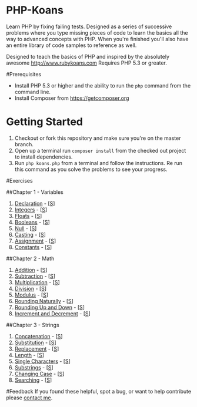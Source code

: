 PHP-Koans
=========

Learn PHP by fixing failing tests. Designed as a series of successive problems where you type missing pieces of code to learn the basics all the way to advanced concepts with PHP. When you're finished you'll also have an entire library of code samples to reference as well.

Designed to teach the basics of PHP and inspired by the absolutely awesome http://www.rubykoans.com Requires PHP 5.3 or greater.

#Prerequisites
* Install PHP 5.3 or higher and the ability to run the ```php``` command from the command line.
* Install Composer from https://getcomposer.org

# Getting Started
1. Checkout or fork this repository and make sure you're on the master branch.
2. Open up a terminal run ```composer install``` from the checked out project to install dependencies.
3. Run ```php koans.php``` from a terminal and follow the instructions. Re run this command as you solve the problems to see your progress.

#Exercises

##Chapter 1 - Variables
1. [Declaration](https://github.com/mtoigo/PHP-Koans/blob/master/Chapters/Chapter1.php#L12) - [[S](https://github.com/mtoigo/PHP-Koans/blob/solutions/Chapters/Chapter1.php#L20)]
2. [Integers](https://github.com/mtoigo/PHP-Koans/blob/master/Chapters/Chapter1.php#L26) - [[S](https://github.com/mtoigo/PHP-Koans/blob/solutions/Chapters/Chapter1.php#L35)]
3. [Floats](https://github.com/mtoigo/PHP-Koans/blob/master/Chapters/Chapter1.php#L40) - [[S](https://github.com/mtoigo/PHP-Koans/blob/solutions/Chapters/Chapter1.php#L50)]
4. [Booleans](https://github.com/mtoigo/PHP-Koans/blob/master/Chapters/Chapter1.php#L54) - [[S](https://github.com/mtoigo/PHP-Koans/blob/solutions/Chapters/Chapter1.php#L65)]
5. [Null](https://github.com/mtoigo/PHP-Koans/blob/master/Chapters/Chapter1.php#L68) - [[S](https://github.com/mtoigo/PHP-Koans/blob/solutions/Chapters/Chapter1.php#L80)]
6. [Casting](https://github.com/mtoigo/PHP-Koans/blob/master/Chapters/Chapter1.php#L82) - [[S](https://github.com/mtoigo/PHP-Koans/blob/solutions/Chapters/Chapter1.php#L95)]
7. [Assignment](https://github.com/mtoigo/PHP-Koans/blob/master/Chapters/Chapter1.php#L96) - [[S](https://github.com/mtoigo/PHP-Koans/blob/solutions/Chapters/Chapter1.php#L110)]
8. [Constants](https://github.com/mtoigo/PHP-Koans/blob/master/Chapters/Chapter1.php#L110) - [[S](https://github.com/mtoigo/PHP-Koans/blob/solutions/Chapters/Chapter1.php#L125)]

##Chapter 2 - Math
1. [Addition](https://github.com/mtoigo/PHP-Koans/blob/master/Chapters/Chapter2.php#L12) - [[S](https://github.com/mtoigo/PHP-Koans/blob/solutions/Chapters/Chapter2.php#L21)]
2. [Subtraction](https://github.com/mtoigo/PHP-Koans/blob/master/Chapters/Chapter2.php#L27) - [[S](https://github.com/mtoigo/PHP-Koans/blob/solutions/Chapters/Chapter2.php#L38)]
3. [Multiplication](https://github.com/mtoigo/PHP-Koans/blob/master/Chapters/Chapter2.php#L43) - [[S](https://github.com/mtoigo/PHP-Koans/blob/solutions/Chapters/Chapter2.php#L54)]
4. [Division](https://github.com/mtoigo/PHP-Koans/blob/master/Chapters/Chapter2.php#L58) - [[S](https://github.com/mtoigo/PHP-Koans/blob/solutions/Chapters/Chapter2.php#L69)]
5. [Modulus](https://github.com/mtoigo/PHP-Koans/blob/master/Chapters/Chapter2.php#L72) - [[S](https://github.com/mtoigo/PHP-Koans/blob/solutions/Chapters/Chapter2.php#L85)]
6. [Rounding Naturally](https://github.com/mtoigo/PHP-Koans/blob/master/Chapters/Chapter2.php#L87) - [[S](https://github.com/mtoigo/PHP-Koans/blob/solutions/Chapters/Chapter2.php#L101)]
7. [Rounding Up and Down](https://github.com/mtoigo/PHP-Koans/blob/master/Chapters/Chapter2.php#L102) - [[S](https://github.com/mtoigo/PHP-Koans/blob/solutions/Chapters/Chapter2.php#L118)]
8. [Increment and Decrement](https://github.com/mtoigo/PHP-Koans/blob/master/Chapters/Chapter2.php#L116) - [[S](https://github.com/mtoigo/PHP-Koans/blob/solutions/Chapters/Chapter2.php#L134)]

##Chapter 3 - Strings
1. [Concatenation](https://github.com/mtoigo/PHP-Koans/blob/master/Chapters/Chapter3.php#L12) - [[S](https://github.com/mtoigo/PHP-Koans/blob/solutions/Chapters/Chapter3.php#L21)]
2. [Substitution](https://github.com/mtoigo/PHP-Koans/blob/master/Chapters/Chapter3.php#L27) - [[S](https://github.com/mtoigo/PHP-Koans/blob/solutions/Chapters/Chapter3.php#L37)]
3. [Replacement](https://github.com/mtoigo/PHP-Koans/blob/master/Chapters/Chapter3.php#L42) - [[S](https://github.com/mtoigo/PHP-Koans/blob/solutions/Chapters/Chapter3.php#L53)]
4. [Length](https://github.com/mtoigo/PHP-Koans/blob/master/Chapters/Chapter3.php#L57) - [[S](https://github.com/mtoigo/PHP-Koans/blob/solutions/Chapters/Chapter3.php#L69)]
5. [Single Characters](https://github.com/mtoigo/PHP-Koans/blob/master/Chapters/Chapter3.php#L72) - [[S](https://github.com/mtoigo/PHP-Koans/blob/solutions/Chapters/Chapter3.php#L85)]
6. [Substrings](https://github.com/mtoigo/PHP-Koans/blob/master/Chapters/Chapter3.php#L87) - [[S](https://github.com/mtoigo/PHP-Koans/blob/solutions/Chapters/Chapter3.php#L103)]
7. [Changing Case](https://github.com/mtoigo/PHP-Koans/blob/master/Chapters/Chapter3.php#L104) - [[S](https://github.com/mtoigo/PHP-Koans/blob/solutions/Chapters/Chapter3.php#L123)]
8. [Searching](https://github.com/mtoigo/PHP-Koans/blob/master/Chapters/Chapter3.php#L121) - [[S](https://github.com/mtoigo/PHP-Koans/blob/solutions/Chapters/Chapter3.php#L143)]

#Feedback
If you found these helpful, spot a bug, or want to help contribute please [contact me](http://www.matt-toigo.com/contact).
